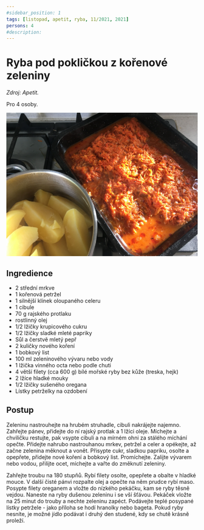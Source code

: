 ```yaml
---
#sidebar_position: 1
tags: [listopad, apetit, ryba, 11/2021, 2021]
persons: 4
#description:
---
```


# Ryba pod pokličkou z kořenové zeleniny

_Zdroj: Apetit._

Pro 4 osoby.

![Ryba pod pokličkou z kořenové zeleniny](./assets/ryba-pod-poklickou-z-korenove-zeleniny-1.jpeg)

## Ingredience

- 2 střední mrkve
- 1 kořenová petržel
- 1 silnější klínek oloupaného celeru
- 1 cibule
- 70 g rajského protlaku
- rostlinný olej
- 1/2 lžičky krupicového cukru
- 1/2 lžičky sladké mleté papriky
- Sůl a čerstvě mletý pepř
- 2 kuličky nového koření
- 1 bobkový list
- 100 ml zeleninového vývaru nebo vody
- 1 lžička vinného octa nebo podle chuti
- 4 větší filety (cca 600 g) bílé mořské ryby bez kůže (treska, hejk)
- 2 lžíce hladké mouky
- 1/2 lžičky sušeného oregana
- Lístky petrželky na ozdobení

## Postup

Zeleninu nastrouhejte na hrubém struhadle, cibuli nakrájejte najemno. Zahřejte pánev, přidejte do ní rajský protlak a 1 lžíci oleje. Míchejte a chviličku restujte, pak vsypte cibuli a na mírném ohni za stálého míchání opečte. Přidejte nahrubo nastrouhanou mrkev, petržel a celer a opékejte, až začne zelenina měknout a vonět. Přisypte cukr, sladkou papriku, osolte a opepřete, přidejte nové koření a bobkový list. Promíchejte. Zalijte vývarem nebo vodou, přilijte ocet, míchejte a vařte do změknutí zeleniny.

Zahřejte troubu na 180 stupňů. Rybí filety osolte, opepřete a obalte v hladké mouce. V další čisté pánvi rozpalte olej a opečte na něm prudce rybí maso. Posypte filety oreganem a vložte do nízkého pekáčku, kam se ryby těsně vejdou. Naneste na ryby dušenou zeleninu i se vší šťávou. Pekáček vložte na 25 minut do trouby a nechte zeleninu zapéct. Podávejte teplé posypané lístky petržele - jako příloha se hodí hranolky nebo bageta. Pokud ryby nesníte, je možné jídlo podávat i druhý den studené, kdy se chutě krásně proleží.
